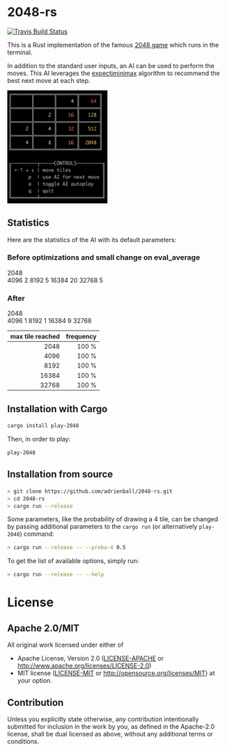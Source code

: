 # 2048-rs
[![Travis Build Status](https://travis-ci.org/adrienball/2048-rs.svg?branch=master)](https://travis-ci.org/adrienball/2048-rs)

This is a Rust implementation of the famous [2048 game](https://en.wikipedia.org/wiki/2048_\(video_game\)) 
which runs in the terminal.

In addition to the standard user inputs, an AI can be used to perform the moves. This AI 
leverages the [expectiminimax](https://en.wikipedia.org/wiki/Expectiminimax) algorithm to 
recommend the best next move at each step.

<p align="left">
    <img src="./.img/screenshot.png?raw=true" alt="Game screenshot" width="230">
</p>

## Statistics

Here are the statistics of the AI with its default parameters:

### Before optimizations and small change on eval_average

2048    
4096    2
8192    5
16384   20
32768   5

### After

2048    
4096    1
8192    1
16384   9
32768   

| max tile  reached | frequency |
|------------------:|----------:|
|              2048 |     100 % |
|              4096 |     100 % |
|              8192 |     100 % |
|             16384 |     100 % |
|             32768 |     100 % |

## Installation with Cargo
```bash
cargo install play-2048
```

Then, in order to play:
```bash
play-2048
```

## Installation from source

```bash
> git clone https://github.com/adrienball/2048-rs.git
> cd 2048-rs
> cargo run --release
```

Some parameters, like the probability of drawing a 4 tile, can be changed by passing additional 
parameters to the `cargo run` (or alternatively `play-2048`) command:

```bash
> cargo run --release -- --proba-4 0.5
```

To get the list of available options, simply run:

```bash
> cargo run --release -- --help
```

# License

## Apache 2.0/MIT

All original work licensed under either of
 * Apache License, Version 2.0 ([LICENSE-APACHE](LICENSE-APACHE) or http://www.apache.org/licenses/LICENSE-2.0)
 * MIT license ([LICENSE-MIT](LICENSE-MIT) or http://opensource.org/licenses/MIT)
at your option.

## Contribution

Unless you explicitly state otherwise, any contribution intentionally submitted
for inclusion in the work by you, as defined in the Apache-2.0 license, shall
be dual licensed as above, without any additional terms or conditions.
